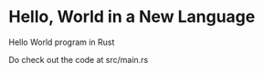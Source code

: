 # Hello, World in a New Language

Hello World program in Rust

Do check out the code at src/main.rs
